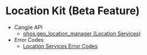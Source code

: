 # Location Kit (Beta Feature)

- Cangjie API
    - [ohos.geo_location_manager (Location Services)](cj-apis-geo_location_manager.md)
- Error Codes
    - [Location Services Error Codes](../errorcodes/cj-errorcode-geo_location_manager.md)
